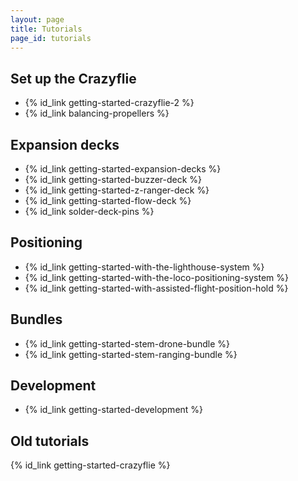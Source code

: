 ```yaml
---
layout: page
title: Tutorials
page_id: tutorials
---
```


## Set up the Crazyflie

* {% id_link getting-started-crazyflie-2 %}
* {% id_link balancing-propellers %}

## Expansion decks

* {% id_link getting-started-expansion-decks %}
* {% id_link getting-started-buzzer-deck %}
* {% id_link getting-started-z-ranger-deck %}
* {% id_link getting-started-flow-deck %}
* {% id_link solder-deck-pins %}

## Positioning

* {% id_link getting-started-with-the-lighthouse-system %}
* {% id_link getting-started-with-the-loco-positioning-system %}
* {% id_link getting-started-with-assisted-flight-position-hold %}

## Bundles

* {% id_link getting-started-stem-drone-bundle %}
* {% id_link getting-started-stem-ranging-bundle %}

## Development

* {% id_link getting-started-development %}

## Old tutorials

{% id_link getting-started-crazyflie %}
